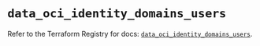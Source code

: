 # `data_oci_identity_domains_users`

Refer to the Terraform Registry for docs: [`data_oci_identity_domains_users`](https://registry.terraform.io/providers/oracle/oci/6.18.0/docs/data-sources/identity_domains_users).
